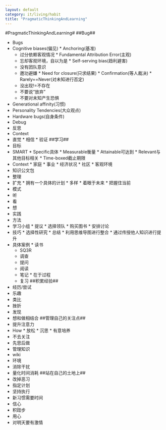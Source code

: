 ```yaml
---
layout: default
category: it/living/habit
title: "PragmaticThinkingAndLearning"
---
```


#PragmaticThinkingAndLearning#
##Bug##
*  Bugs
  *  Cognitive biases(偏见)
    *  Anchoring(基准)
      *  过分依赖客观情况
    *  Fundamental Attribution Error(主观)
      *  忘却客观环境，自以为是
    *  Self-serving bias(趋利避害)
      *  没有团队意识
      *  邀功避嫌
    *  Need for closure(只求结果)
    *  Confirmation(等人裁决)
    *  Rarely==Never(对未知进行否定)
      *  没出现!=不存在
      *  不要说“放弃”
      *  不要对未知产生恐惧
  *  Generational affinity(习惯)
  *  Personality Tendencies(大众观点)
  *  Hardware bugs(自身条件)
*  Debug
  *  反思
  *  Context
  *  直觉
    *  相信
    *  验证
##学习##
*  目标
  *  SMART
    *  Specific具体
    *  Measurable衡量
    *  Attainable可达到
    *  Relevant与其他目标相关
    *  Time-boxed截止期限
  *  Context
    *  家庭
    *  事业
    *  经济状况
    *  社区
    *  客观环境
*  知识公文包
  *  整理
  *  扩充
    *  拥有一个具体的计划
    *  多样
    *  着眼于未来
    *  把握住当前
*  模式
  *  听
  *  看
  *  想
  *  实践
*  方法
  *  学习小组
    *  提议
    *  选择领队
    *  购买图书
    *  安排讨论
  *  技巧
    *  选择性研究
    *  总结
    *  利用思维导图进行整合
    *  通过传授他人知识进行提升
  *  具体案例
    *  读书
      *  SQ3R
        *  调查
        *  提问
        *  阅读
        *  笔记
          *  在于过程
        *  复习
##积累经验##
*  经历/尝试
*  乐趣
*  类比
*  挫折
*  发现
*  想和做相结合
##管理自己的关注点##
*  提升注意力
  *  How
    *  放松
    *  沉思
    *  有意培养
*  不去关注
  *  先思后做
*  管理知识
  *  wiki
*  环境
  *  消除干扰
  *  量化时间消耗
##站在自己的土地上##
*  改掉恶习
  *  指定计划
  *  坚持执行
  *  新习惯需要时间
  *  信心
  *  积跬步
*  用心
*  对明天要有激情
